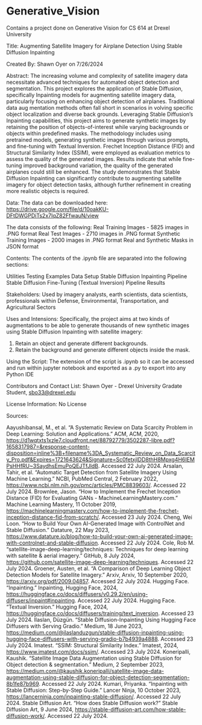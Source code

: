 # Generative_Vision
Contains a project done on Generative Vision for CS 614 at Drexel University

Title: Augmenting Satellite Imagery for Airplane Detection Using Stable Diffusion Inpainting

Created By: Shawn Oyer on 7/26/2024

Abstract:  The increasing volume and complexity of satellite imagery data necessitate advanced techniques for automated object detection and segmentation. This  project explores the application of Stable Diffusion,  specifically Inpainting models for augmenting satellite imagery data, particularly focusing on enhancing object detection of airplanes. Traditional data aug mentation methods often fall short in scenarios in volving specific object localization and diverse back grounds. Leveraging Stable Diffusion’s Inpainting capabilities, this project aims to generate synthetic images by retaining the position of objects-of-interest while varying backgrounds or objects within predefined masks. The methodology includes using pretrained models, generating synthetic images through various prompts, and fine-tuning with Textual Inversion. Frechet Inception Distance (FID) and Structural Similarity Index (SSIM), were employed as evaluation metrics to assess the quality of the generated images. Results indicate that while fine-tuning improved background variation, the quality of the generated airplanes could still be enhanced. The study demonstrates that Stable Diffusion Inpainting can significantly contribute to augmenting satellite imagery for object detection tasks, although further refinement in creating more realistic objects is required.

Data: The data can be downloaded here:
https://drive.google.com/file/d/10oakKU-DFtDWGPDiTs2x7IqZ82FfwauN/view 

The data consists of the following:
Real Training Images - 5825 images in .PNG format
Real Test Images - 2710 images in .PNG format
Synthetic Training Images - 2000 images in .PNG format
Real and Synthetic Masks in JSON format

Contents: The contents of the .ipynb file are separated into the following sections: 

  Utilities
  Testing Examples
  Data Setup
  Stable Diffusion Inpainting Pipeline
  Stable Diffusion Fine-Tuning (Textual Inversion) Pipeline
  Results
 
Stakeholders: Used by imagery analysts, earth scientists, data scientists, professionals within Defense, Environmental, Transportation, and Agricultural Sectors

Uses and Intensions: Specifically, the project aims at two kinds of augmentations to be able to generate thousands of new synthetic images using Stable Diffusion Inpainting with satellite imagery:

  1. Retain an object and generate different backgrounds.
  2. Retain the background and generate different objects inside the mask.

Using the Script: The extension of the script is .ipynb so it can be accessed and run within jupyter notebook and exported as a .py to export into any Python IDE

Contributors and Contact List: Shawn Oyer - Drexel University Gradate Student, sbo33@drexel.edu

License Information: No License

Sources:

Aayushibansal, M., et al. “A Systematic Review on Data Scarcity Problem in Deep Learning: Solution and Applications.” ACM, ACM, 2020, https://d1wqtxts1xzle7.cloudfront.net/88792779/3502287-libre.pdf?1658317987=&response-content-disposition=inline%3B+filename%3DA_Systematic_Review_on_Data_Scarcity_Pro.pdf&Expires=1721643624&Signature=Sc0fetxjIDD8thH8Mpxg4H6IEMPsHHfRU~3SaydhsEmuPoQEJTfJldB. Accessed 22 July 2024.
Arsalan, Tahir, et al. “Automatic Target Detection from Satellite Imagery Using Machine Learning.” NCBI, PubMed Central, 2 February 2022, https://www.ncbi.nlm.nih.gov/pmc/articles/PMC8839603/. Accessed 22 July 2024.
Brownlee, Jason. “How to Implement the Frechet Inception Distance (FID) for Evaluating GANs - MachineLearningMastery.com.” Machine Learning Mastery, 11 October 2019, https://machinelearningmastery.com/how-to-implement-the-frechet-inception-distance-fid-from-scratch/. Accessed 23 July 2024.
Cheng, Wei Loon. “How to Build Your Own AI-Generated Image with ControlNet and Stable Diffusion.” Datature, 22 May 2023, https://www.datature.io/blog/how-to-build-your-own-ai-generated-image-with-controlnet-and-stable-diffusion. Accessed 22 July 2024.
Cole, Rob M. “satellite-image-deep-learning/techniques: Techniques for deep learning with satellite & aerial imagery.” GitHub, 8 July 2024, https://github.com/satellite-image-deep-learning/techniques. Accessed 22 July 2024.
Groener, Austen, et al. “A Comparison of Deep Learning Object Detection Models for Satellite Imagery.” Arxiv, Arxiv, 10 September 2020, https://arxiv.org/pdf/2009.04857. Accessed 22 July 2024.
Hugging Face. “Inpainting.” Inpainting, Hugging Face, 2024, https://huggingface.co/docs/diffusers/v0.29.2/en/using-diffusers/inpaint#inpainting. Accessed 22 July 2024.
Hugging Face. “Textual Inversion.” Hugging Face, 2024, https://huggingface.co/docs/diffusers/training/text_inversion. Accessed 23 July 2024.
İlaslan, Düzgün. “Stable Diffusion-Inpainting Using Hugging Face Diffusers with Serving Gradio.” Medium, 18 June 2023, https://medium.com/@ilaslanduzgun/stable-diffusion-inpainting-using-hugging-face-diffusers-with-serving-gradio-b7b4939a4888. Accessed 23 July 2024.
Imatest. “SSIM: Structural Similarity Index.” Imatest, 2024, https://www.imatest.com/docs/ssim/. Accessed 23 July 2024.
Koneripalli, Kaushik. “Satellite Image Data Augmentation using Stable Diffusion for Object detection & segmentation.” Medium, 2 September 2023, https://medium.com/@kaushik.koneripalli/satellite-image-data-augmentation-using-stable-diffusion-for-object-detection-segmentation-8b1fe87b969. Accessed 22 July 2024.
Kumari, Priyanka. “Inpainting with Stable Diffusion: Step-by-Step Guide.” Lancer Ninja, 10 October 2023, https://lancerninja.com/inpainting-stable-diffusion/. Accessed 22 July 2024.
Stable Diffusion Art. “How does Stable Diffusion work?” Stable Diffusion Art, 9 June 2024, https://stable-diffusion-art.com/how-stable-diffusion-work/. Accessed 22 July 2024.
